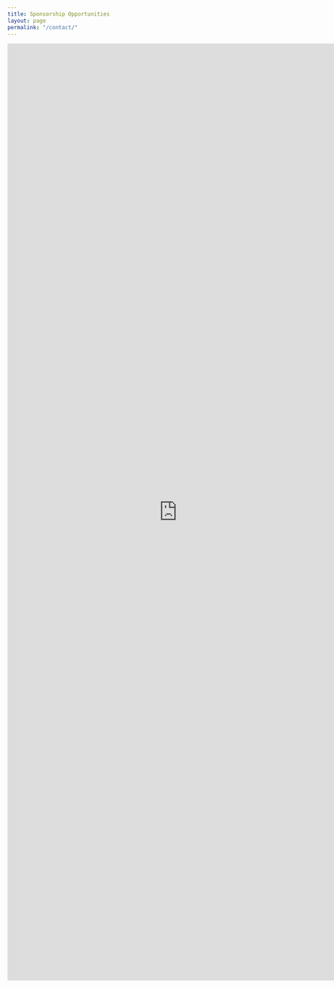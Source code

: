 ```yaml
---
title: Sponsorship Opportunities
layout: page
permalink: "/contact/"
---
```


<div class="text-center">
<iframe src="https://docs.google.com/forms/d/e/1FAIpQLSfdQp0NG07EPYlyD3gXoYhinO_mIeYk4MXeMWbgsG1h-G47Ug/viewform?embedded=true" width="760" height="2100" frameborder="0" marginheight="0" marginwidth="0">Loading...</iframe></div>